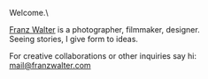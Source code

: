 Welcome.\

[Franz Walter](https://franzwalter.com) is a photographer, filmmaker, designer.\
Seeing stories, I give form to ideas.

For creative collaborations or other inquiries say hi:\
mail@franzwalter.com  
